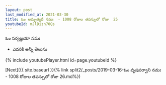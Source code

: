 ```yaml
---
layout: post
last_modified_at: 2021-03-30
title: ఓం అమృత్యవే నమః  - 1008 రోజుల తపస్సులో రోజు  25
youtubeId: mJlDizn70Qs
---
```

 
 
 ఓం సర్వజ్ఞయా నమః  
 
 -  ఎవరికి అన్నీ తెలుసు 
 
  
 
  
 
 
 
 
 
 


{% include youtubePlayer.html id=page.youtubeId %}
 
[Next]({{ site.baseurl }}{% link  split2/_posts/2019-03-16-ఓం వృషపర్వాని నమః  - 1008 రోజుల తపస్సులో రోజు  26.md%})
 
